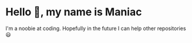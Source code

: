 # Hello 👋, my name is Maniac
I'm a noobie at coding. Hopefully in the future I can help other repositories 😃
